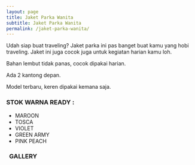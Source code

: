 ```yaml
---
layout: page
title: Jaket Parka Wanita
subtitle: Jaket Parka Wanita
permalink: /jaket-parka-wanita/
---
```


<p>Udah siap buat traveling? Jaket parka ini pas banget buat kamu yang hobi traveling. Jaket ini juga cocok juga untuk kegiatan harian kamu loh.</p>


<p><i class="fa fa-check fa-2x green" aria-hidden="true"></i> Bahan lembut tidak panas, cocok dipakai harian.</p>
<p><i class="fa fa-check fa-2x green" aria-hidden="true"></i> Ada 2 kantong depan.</p>
<p><i class="fa fa-check fa-2x green" aria-hidden="true"></i> Model terbaru, keren dipakai kemana saja.</p>

<h3>STOK WARNA READY :</h3>
<ul>
	<li>MAROON</li>
	<li>TOSCA</li>
	<li>VIOLET</li>
	<li>GREEN ARMY</li>
	<li>PINK PEACH</li>
</ul>

<h3><i class="fa fa-camera-retro fa-3x light-pink"></i>&nbsp; GALLERY</h3>
